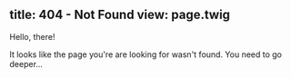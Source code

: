 title: 404 - Not Found
view: page.twig
---
Hello, there!

It looks like the page you're are looking for wasn't found. 
You need to go deeper...